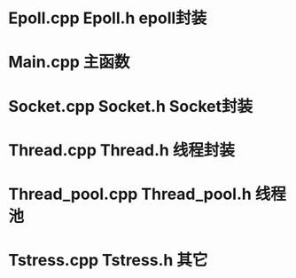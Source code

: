 # Epoll.cpp Epoll.h epoll封装
# Main.cpp 主函数
# Socket.cpp Socket.h Socket封装
# Thread.cpp Thread.h 线程封装
# Thread_pool.cpp Thread_pool.h 线程池
# Tstress.cpp Tstress.h 其它
